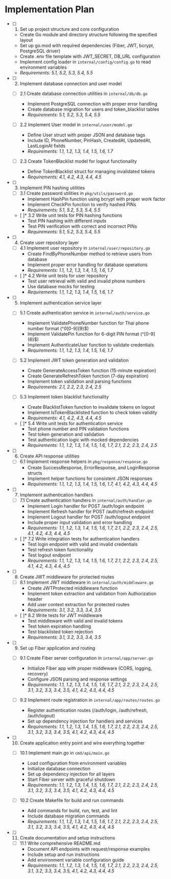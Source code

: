 # Implementation Plan

- [ ] 1. Set up project structure and core configuration
  - Create Go module and directory structure following the specified layout
  - Set up go.mod with required dependencies (Fiber, JWT, bcrypt, PostgreSQL driver)
  - Create .env file template with JWT_SECRET, DB_URL configuration
  - Implement config loader in `internal/config/config.go` to read environment variables
  - _Requirements: 5.1, 5.2, 5.3, 5.4, 5.5_

- [ ] 2. Implement database connection and user model
  - [ ] 2.1 Create database connection utilities in `internal/db/db.go`
    - Implement PostgreSQL connection with proper error handling
    - Create database migration for users and token_blacklist tables
    - _Requirements: 5.1, 5.2, 5.3, 5.4, 5.5_

  - [ ] 2.2 Implement User model in `internal/user/model.go`
    - Define User struct with proper JSON and database tags
    - Include ID, PhoneNumber, PinHash, CreatedAt, UpdatedAt, LastLoginAt fields
    - _Requirements: 1.1, 1.2, 1.3, 1.4, 1.5, 1.6, 1.7_

  - [ ] 2.3 Create TokenBlacklist model for logout functionality
    - Define TokenBlacklist struct for managing invalidated tokens
    - _Requirements: 4.1, 4.2, 4.3, 4.4, 4.5_

- [ ] 3. Implement PIN hashing utilities
  - [ ] 3.1 Create password utilities in `pkg/utils/password.go`
    - Implement HashPin function using bcrypt with proper work factor
    - Implement CheckPin function to verify hashed PINs
    - _Requirements: 5.1, 5.2, 5.3, 5.4, 5.5_

  - [ ]* 3.2 Write unit tests for PIN hashing functions
    - Test PIN hashing with different inputs
    - Test PIN verification with correct and incorrect PINs
    - _Requirements: 5.1, 5.2, 5.3, 5.4, 5.5_

- [ ] 4. Create user repository layer
  - [ ] 4.1 Implement user repository in `internal/user/repository.go`
    - Create FindByPhoneNumber method to retrieve users from database
    - Implement proper error handling for database operations
    - _Requirements: 1.1, 1.2, 1.3, 1.4, 1.5, 1.6, 1.7_

  - [ ]* 4.2 Write unit tests for user repository
    - Test user retrieval with valid and invalid phone numbers
    - Use database mocks for testing
    - _Requirements: 1.1, 1.2, 1.3, 1.4, 1.5, 1.6, 1.7_

- [ ] 5. Implement authentication service layer
  - [ ] 5.1 Create authentication service in `internal/auth/service.go`
    - Implement ValidatePhoneNumber function for Thai phone number format (^0[0-9]{9}$)
    - Implement ValidatePin function for 6-digit PIN format (^[0-9]{6}$)
    - Implement AuthenticateUser function to validate credentials
    - _Requirements: 1.1, 1.2, 1.3, 1.4, 1.5, 1.6, 1.7_

  - [ ] 5.2 Implement JWT token generation and validation
    - Create GenerateAccessToken function (15-minute expiration)
    - Create GenerateRefreshToken function (7-day expiration)
    - Implement token validation and parsing functions
    - _Requirements: 2.1, 2.2, 2.3, 2.4, 2.5_

  - [ ] 5.3 Implement token blacklist functionality
    - Create BlacklistToken function to invalidate tokens on logout
    - Implement IsTokenBlacklisted function to check token validity
    - _Requirements: 4.1, 4.2, 4.3, 4.4, 4.5_

  - [ ]* 5.4 Write unit tests for authentication service
    - Test phone number and PIN validation functions
    - Test token generation and validation
    - Test authentication logic with mocked dependencies
    - _Requirements: 1.1, 1.2, 1.3, 1.4, 1.5, 1.6, 1.7, 2.1, 2.2, 2.3, 2.4, 2.5_

- [ ] 6. Create API response utilities
  - [ ] 6.1 Implement response helpers in `pkg/response/response.go`
    - Create SuccessResponse, ErrorResponse, and LoginResponse structs
    - Implement helper functions for consistent JSON responses
    - _Requirements: 1.1, 1.2, 1.3, 1.4, 1.5, 1.6, 1.7, 4.1, 4.2, 4.3, 4.4, 4.5_

- [ ] 7. Implement authentication handlers
  - [ ] 7.1 Create authentication handlers in `internal/auth/handler.go`
    - Implement Login handler for POST /auth/login endpoint
    - Implement Refresh handler for POST /auth/refresh endpoint
    - Implement Logout handler for POST /auth/logout endpoint
    - Include proper input validation and error handling
    - _Requirements: 1.1, 1.2, 1.3, 1.4, 1.5, 1.6, 1.7, 2.1, 2.2, 2.3, 2.4, 2.5, 4.1, 4.2, 4.3, 4.4, 4.5_

  - [ ]* 7.2 Write integration tests for authentication handlers
    - Test login endpoint with valid and invalid credentials
    - Test refresh token functionality
    - Test logout endpoint
    - _Requirements: 1.1, 1.2, 1.3, 1.4, 1.5, 1.6, 1.7, 2.1, 2.2, 2.3, 2.4, 2.5, 4.1, 4.2, 4.3, 4.4, 4.5_

- [ ] 8. Create JWT middleware for protected routes
  - [ ] 8.1 Implement JWT middleware in `internal/auth/middleware.go`
    - Create JWTProtected middleware function
    - Implement token extraction and validation from Authorization header
    - Add user context extraction for protected routes
    - _Requirements: 3.1, 3.2, 3.3, 3.4, 3.5_

  - [ ]* 8.2 Write tests for JWT middleware
    - Test middleware with valid and invalid tokens
    - Test token expiration handling
    - Test blacklisted token rejection
    - _Requirements: 3.1, 3.2, 3.3, 3.4, 3.5_

- [ ] 9. Set up Fiber application and routing
  - [ ] 9.1 Create Fiber server configuration in `internal/app/server.go`
    - Initialize Fiber app with proper middleware (CORS, logging, recovery)
    - Configure JSON parsing and response settings
    - _Requirements: 1.1, 1.2, 1.3, 1.4, 1.5, 1.6, 1.7, 2.1, 2.2, 2.3, 2.4, 2.5, 3.1, 3.2, 3.3, 3.4, 3.5, 4.1, 4.2, 4.3, 4.4, 4.5_

  - [ ] 9.2 Implement route registration in `internal/app/routes/routes.go`
    - Register authentication routes (/auth/login, /auth/refresh, /auth/logout)
    - Set up dependency injection for handlers and services
    - _Requirements: 1.1, 1.2, 1.3, 1.4, 1.5, 1.6, 1.7, 2.1, 2.2, 2.3, 2.4, 2.5, 3.1, 3.2, 3.3, 3.4, 3.5, 4.1, 4.2, 4.3, 4.4, 4.5_

- [ ] 10. Create application entry point and wire everything together
  - [ ] 10.1 Implement main.go in `cmd/api/main.go`
    - Load configuration from environment variables
    - Initialize database connection
    - Set up dependency injection for all layers
    - Start Fiber server with graceful shutdown
    - _Requirements: 1.1, 1.2, 1.3, 1.4, 1.5, 1.6, 1.7, 2.1, 2.2, 2.3, 2.4, 2.5, 3.1, 3.2, 3.3, 3.4, 3.5, 4.1, 4.2, 4.3, 4.4, 4.5_

  - [ ] 10.2 Create Makefile for build and run commands
    - Add commands for build, run, test, and lint
    - Include database migration commands
    - _Requirements: 1.1, 1.2, 1.3, 1.4, 1.5, 1.6, 1.7, 2.1, 2.2, 2.3, 2.4, 2.5, 3.1, 3.2, 3.3, 3.4, 3.5, 4.1, 4.2, 4.3, 4.4, 4.5_

- [ ] 11. Create documentation and setup instructions
  - [ ] 11.1 Write comprehensive README.md
    - Document API endpoints with request/response examples
    - Include setup and run instructions
    - Add environment variable configuration guide
    - _Requirements: 1.1, 1.2, 1.3, 1.4, 1.5, 1.6, 1.7, 2.1, 2.2, 2.3, 2.4, 2.5, 3.1, 3.2, 3.3, 3.4, 3.5, 4.1, 4.2, 4.3, 4.4, 4.5_